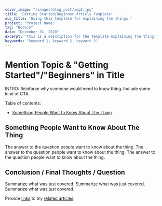 ```yaml
---
cover_image: "/images/blog_post/img2.jpg"
title: "Getting Started/Beginner Article Template"
sub_title: "Using this template for explaining the things."
project: "Project Name"
tag: "NodeJS"
date: "December 31, 2020"
excerpt: "this is a description for the template explaining the thing."
keywords: "keyword 1, keyword 2, keyword 3"
---
```


# **Mention Topic & \"Getting Started\"/\"Beginners\" in Title**

INTRO: Reinforce why someone would need to know thing. Include some kind of CTA.

Table of contents:

- [Something People Want to Know About The Thing](#something-people-want-to-know-about-the-thing)

## **Something People Want to Know About The Thing**

The answer to the question people want to know about the thing. The answer to the question people want to know about the thing. The answer to the question people want to know about the thing.

## **Conclusion / Final Thoughts / Question**

Summarize what was just covered. Summarize what was just covered. Summarize what was just covered.

Provide [links]() to my [related articles]().
